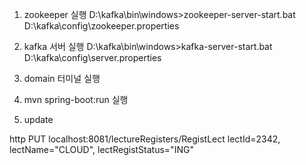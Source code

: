 1. zookeeper 실행
  D:\kafka\bin\windows>zookeeper-server-start.bat D:\kafka\config\zookeeper.properties

2. kafka 서버 실행
  D:\kafka\bin\windows>kafka-server-start.bat D:\kafka\config\server.properties

3. domain 터미널 실행

4. mvn spring-boot:run 실행

5. update

  http PUT localhost:8081/lectureRegisters/RegistLect lectId=2342, lectName="CLOUD", lectRegistStatus="ING"
